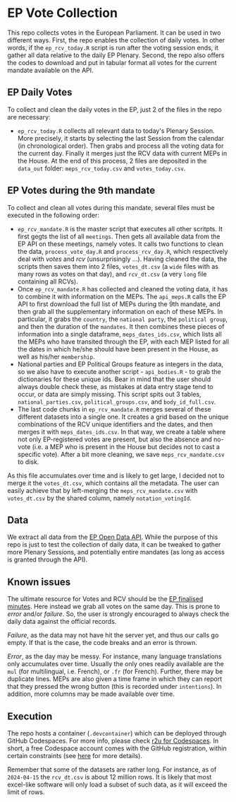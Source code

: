 # EP Vote Collection
This repo collects votes in the European Parliament.
It can be used in two different ways.
First, the repo enables the collection of daily votes.
In other words, if the `ep_rcv_today.R` script is run after the voting session ends, it gather all data relative to the daily EP Plenary.
Second, the repo also offers the codes to download and put in tabular format all votes for the current mandate available on the API. 


## EP Daily Votes
To collect and clean the daily votes in the EP, just 2 of the files in the repo are necessary:

* `ep_rcv_today.R` collects all relevant data to today's Plenary Session. 
More precisely, it starts by selecting the last Session from the calendar (in chronological order).
Then grabs and process all the voting data for the current day. 
Finally it merges just the RCV data with current MEPs in the House. 
At the end of this process, 2 files are deposited in the `data_out` folder: `meps_rcv_today.csv` and `votes_today.csv`.


## EP Votes during the 9th mandate
To collect and clean all votes during this mandate, several files must be executed in the following order:

* `ep_rcv_mandate.R` is the master script that executes all other scritpts.
It first gegts the list of all `meetings`.
Then gets all available data from the EP API on these meetings, namely votes.
It calls two functions to clean the data, `process_vote_day.R` and `process_rcv_day.R`, which respectively deal with *votes* and *rcv* (unsurprisingly ...).
Having cleaned the data, the scripts then saves them into 2 files, `votes_dt.csv` (a `wide` files with as many rows as votes on that day), and `rcv_dt.csv` (a very `long` file containing all RCVs). 
* Once `ep_rcv_mandate.R` has collected and cleaned the voting data, it has to combine it with information on the MEPs.
The `api_meps.R` calls the EP API to first download the full list of MEPs during the 9th mandate, and then grab all the supplementary information on each of these MEPs.
In particular, it grabs the `country`, the `national party`, the `political group`, and then the duration of the `mandates`.
It then combines these pieces of information into a single dataframe, `meps_dates_ids.csv`, which lists all the MEPs who have transited through the EP, with each MEP listed for all the dates in which he/she should have been present in the House, as well as his/her `membership`.
* National parties and EP Political Groups feature as integers in the data, so we also have to execute another script - `api_bodies.R` - to grab the dictionaries for these unique ids.
Bear in mind that the user should always double check these, as mistakes at data entry stage tend to occur, or data are simply missing.
This script spits out 3 tables, `national_parties.csv`, `political_groups.csv`, and `body_id_full.csv`.
* The last code chunks in `ep_rcv_mandate.R` merges several of these different datasets into a single one.
It creates a grid based on the unique combinations of the RCV unique identifiers and the dates, and then merges it with `meps_dates_ids.csv`.
In that way, we create a table where not only EP-registered votes are present, but also the absence and no-vote (i.e. a MEP who is present in the House but decides not to cast a specific vote).
After a bit more cleaning, we save `meps_rcv_mandate.csv` to disk.

As this file accumulates over time and is likely to get large, I decided not to merge it the `votes_dt.csv`, which contains all the metadata.
The user can easily achieve that by left-merging the `meps_rcv_mandate.csv` with `votes_dt.csv` by the shared column, namely `notation_votingId`.


## Data
We extract all data from the [EP Open Data API](https://data.europarl.europa.eu/en/developer-corner/opendata-api).
While the purpose of this repo is just to test the collection of daily data, it can be tweaked to gather more Plenary Sessions, and potentially entire mandates (as long as access is granted through the API). 


## Known issues
The ultimate resource for Votes and RCV should be the [EP finalised minutes](https://www.europarl.europa.eu/RegistreWeb/search/simpleSearchHome.htm?types=PPVD&sortAndOrder=DATE_DOCU_DESC).
Here instead we grab all votes on the same day.
This is prone to *error* and/or *failure*.
So, the user is strongly encouraged to always check the daily data against the official records. 

*Failure*, as the data may not have hit the server yet, and thus our calls go empty.
If that is the case, the code breaks and an error is thrown.

*Error*, as the day may be messy.
For instance, many language translations only accumulates over time.
Usually the only ones readily available are the `mul` (for multilingual, i.e. French), or `.fr` (for French).
Further, there may be duplicate lines. 
MEPs are also given a time frame in which they can report that they pressed the wrong button (this is recorded under `intentions`).
In addition, more columns may be made available over time.

## Execution
The repo hosts a container (`.devcontainer`) which can be deployed through GitHub Codespaces.
For more info, please check [r2u for Codespaces](https://eddelbuettel.github.io/r2u/vignettes/Codespaces/).
In short, a free Codespace account comes with the GitHub registration, within certain constraints (see [here](https://github.com/features/codespaces) for more details).

Remember that some of the datasets are rather long. 
For instance, as of `2024-04-15` the `rcv_dt.csv` is about 12 million rows. 
It is likely that most excel-like software will only load a subset of such data, as it will exceed the limit of rows.
